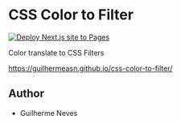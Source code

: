 # CSS Color to Filter

[![Deploy Next.js site to Pages](https://github.com/guilhermeasn/css-color-to-filter/actions/workflows/nextjs.yml/badge.svg)](https://github.com/guilhermeasn/css-color-to-filter/actions/workflows/nextjs.yml)

Color translate to CSS Filters

https://guilhermeasn.github.io/css-color-to-filter/

## Author

- Guilherme Neves
